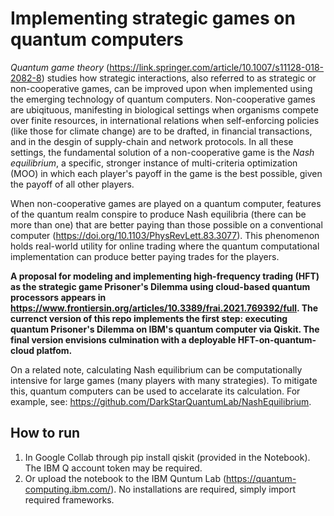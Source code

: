 # Implementing strategic games on quantum computers

*Quantum game theory* (https://link.springer.com/article/10.1007/s11128-018-2082-8) studies how strategic interactions, also referred to as strategic or non-cooperative games, can be improved upon when implemented using the emerging technology of quantum computers. Non-cooperative games are ubiqituous, manifesting in biological settings when organisms compete over finite resources, in international relations when self-enforcing policies (like those for climate change) are to be drafted, in financial transactions, and in the desgin of supply-chain and network protocols. In all these settings, the fundamental solution of a non-cooperative game is the *Nash equilibrium*, a specific, stronger instance of multi-criteria optimization (MOO) in which each player's payoff in the game is the best possible, given the payoff of all other players. 

When non-cooperative games are played on a quantum computer, features of the quantum realm conspire to produce Nash equilibria (there can be more than one) that are better paying than those possible on a conventional computer (https://doi.org/10.1103/PhysRevLett.83.3077). This phenomenon holds real-world utility for online trading where the quantum computational implementation can produce better paying trades for the players. 

**A proposal for modeling and implementing high-frequency trading (HFT) as the strategic game Prisoner's Dilemma using cloud-based quantum processors appears in https://www.frontiersin.org/articles/10.3389/frai.2021.769392/full. The currenct version of this repo implements the first step: executing quantum Prisoner's Dilemma on IBM's quantum computer via Qiskit. The final version envisions culmination with a deployable HFT-on-quantum-cloud platfom.** 


On a related note, calculating Nash equilibrium can be computationally intensive for large games (many players with many strategies). To mitigate this, quantum computers can be used to accelarate its calculation. For example, see: https://github.com/DarkStarQuantumLab/NashEquilibrium. 

## How to run

1. In Google Collab through pip install qiskit (provided in the Notebook). The IBM Q account token may be required. 
2. Or upload the notebook to the IBM Quntum Lab (https://quantum-computing.ibm.com/). No installations are required, simply import required frameworks.

